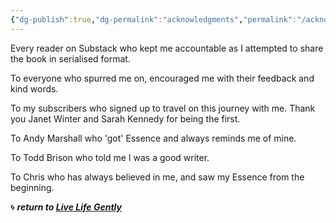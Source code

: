 ```yaml
---
{"dg-publish":true,"dg-permalink":"acknowledgments","permalink":"/acknowledgments/","dgHomeLink":true,"dgPassFrontmatter":false}
---
```



Every reader on Substack who kept me accountable as I attempted to share the book in serialised format.

To everyone who spurred me on, encouraged me with their feedback and kind words.

To my subscribers who signed up to travel on this journey with me. Thank you Janet Winter and Sarah Kennedy for being the first.

To Andy Marshall who 'got' Essence and always reminds me of mine.

To Todd Brison who told me I was a good writer.

To Chris who has always believed in me, and saw my Essence from the beginning. 

🌀 ***return to [Live Life Gently](https://livelifegently.co.uk/)***